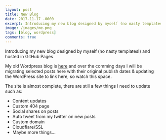 ```yaml
---
layout: post
title: New Blog
date: 2017-11-17 -0000
excerpt: Introducing my new blog designed by myself (no nasty templates!) and hosted in GitHub Pages
image: /images/me.png
tags: [blog, wordpress]
comments: true
---
```


Introducing my new blog designed by myself (no nasty templates!) and hosted in GitHub Pages

My old Wordpress blog is [here](https://blythmeister.wordpress.com/) and over the comming days I will be migrating selected posts here with their original publish dates & updating the WordPress site to link here, so watch this space.

The site is almost complete, there are still a few things I need to update such as:

- Content updates
- Custom 404 page
- Social shares on posts
- Auto tweet from my twitter on new posts
- Custom domain
- Cloudflare/SSL
- Maybe more things...